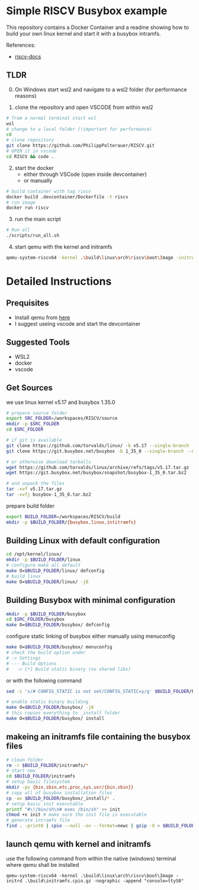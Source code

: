 # Simple RISCV Busybox example
This repository contains a Docker Container and a readme showing how to build your own linux kernel and start it with a busybox intramfs.

References:
- [riscv-docs](https://risc-v-getting-started-guide.readthedocs.io/en/latest/index.html)


## TLDR

0) On Windows start wsl2 and navigate to a wsl2 folder (for performance reasons)

1) clone the repository and open VSCODE from within wsl2 
```bash
# from a normal terminal start wsl
wsl
# change to a local folder (!important for performance)
cd
# clone repository
git clone https://github.com/PhilippPolterauer/RISCV.git
# OPEN it in vscode
cd RISCV && code .
```

2) start the docker 
    - either through VSCode (open inside devcontainer)
    - or manually
```bash
# build container with tag riscv
docker build .devcontainer/Dockerfile -t riscv
# run image
docker run riscv
```
3) run the main script
```bash
# Run all
./scripts/run_all.sh
```
4) start qemu with the kernel and initramfs
```bash
qemu-system-riscv64 -kernel .\build\linux\arch\riscv\boot\Image -initrd .\build\initramfs.cpio.gz -nographic -append "console=ttyS0"
```

# Detailed Instructions
## Prequisites
- Install qemu from [here](https://www.qemu.org/download/)
- I suggest useing vscode and start the devcontainer

## Suggested Tools
- WSL2
- docker
- vscode

## Get Sources
we use linux kernel v5.17 and busybox 1.35.0

```bash
# prepare source folder
export SRC_FOLDER=/workspaces/RISCV/source
mkdir -p $SRC_FOLDER
cd $SRC_FOLDER

# if git is available
git clone https://github.com/torvalds/linux/ -b v5.17 --single-branch --depth 1
git clone https://git.busybox.net/busybox -b 1_35_0 --single-branch --depth 1

# or otherwise download tarballs
wget https://github.com/torvalds/linux/archive/refs/tags/v5.17.tar.gz 
wget https://git.busybox.net/busybox/snapshot/busybox-1_35_0.tar.bz2

# and unpack the files
tar -xvf v5.17.tar.gz 
tar -xvfj busybox-1_35_0.tar.bz2 
```

prepare build folder
```bash
export BUILD_FOLDER=/workspaces/RISCV/build
mkdir -p $BUILD_FOLDER/{busybox,linux,intitramfs}
```

## Building Linux with default configuration
```bash
cd /opt/kernel/linux/
mkdir -p $BUILD_FOLDER/linux
# configure make all default
make O=$BUILD_FOLDER/linux/ defconfig
# build linux 
make O=$BUILD_FOLDER/linux/ -j8
```

## Building Busybox with minimal configuration
```bash
mkdir -p $BUILD_FOLDER/busybox
cd $SRC_FOLDER/busybox
make O=$BUILD_FOLDER/busybox/ defconfig
```
configure static linking of busybox either manually using menuconfig 

```bash
make O=$BUILD_FOLDER/busybox/ menuconfig 
# check the build option under
# -> Settings
# --- Build Options
#   -> [*] Build static binary (no shared libs)   
```
or with the following command
```bash
sed -i 's/# CONFIG_STATIC is not set/CONFIG_STATIC=y/g' $BUILD_FOLDER/busybox/.config
```
```bash
# enable static binary building
make O=$BUILD_FOLDER/busybox/ -j8
# this copies everything to _install folder 
make O=$BUILD_FOLDER/busybox/ install
```


## makeing an initramfs file containing the busybox files
```bash
# clean folder
rm -r $BUILD_FOLDER/initramfs/*
# start new
cd $BUILD_FOLDER/initramfs
# setup basic filesystem
mkdir -pv {bin,sbin,etc,proc,sys,usr/{bin,sbin}}
# copy all of busybox installation files
cp -av $BUILD_FOLDER/busybox/_install/* .
# setup basic init executable
printf "#\!/bin/sh\n# exec /bin/sh" >> init
chmod +x init # make sure the init file is executable
# generate intramfs file
find . -print0 | cpio --null -ov --format=newc | gzip -9 > $BUILD_FOLDER/initramfs.cpio.gz
```

## launch qemu with kernel and initramfs
use the following command from within the native (windows) terminal where qemu shall be installed
```
qemu-system-riscv64 -kernel .\build\linux\arch\riscv\boot\Image -initrd .\build\initramfs.cpio.gz -nographic -append "console=ttyS0"
```


